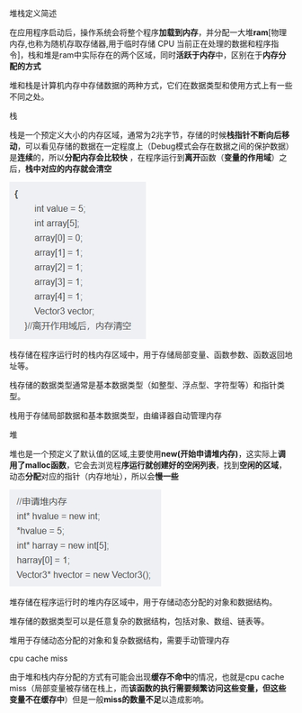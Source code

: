 堆栈定义简述

在应用程序启动后，操作系统会将整个程序**加载到内存**，并分配一大堆**ram**[物理内存,也称为随机存取存储器,用于临时存储 CPU 当前正在处理的数据和程序指令]，栈和堆是ram中实际存在的两个区域，同时**活跃于内存**中，区别在于**内存分配的方式**

堆和栈是计算机内存中存储数据的两种方式，它们在数据类型和使用方式上有一些不同之处。





栈

栈是一个预定义大小的内存区域，通常为2兆字节，存储的时候**栈指针不断向后移动**，可以看见存储的数据在一定程度上（Debug模式会存在数据之间的保护数据）是**连续**的，所以**分配内存会比较快** ，在程序运行到**离开**函数（**变量的作用域**）之后，**栈中对应的内存就会清空**

![](../Images/489dc9993f50257737ae0c52f7aa4814.jpg)

栈存储在程序运行时的栈内存区域中，用于存储局部变量、函数参数、函数返回地址等。

栈存储的数据类型通常是基本数据类型（如整型、浮点型、字符型等）和指针类型。

栈用于存储局部数据和基本数据类型，由编译器自动管理内存





堆

堆也是一个预定义了默认值的区域,主要使用**new(开始申请堆内存)**，这实际上**调用了malloc函数**，它会去浏览程**序运行就创建好的空闲列表**，找到**空闲的区域**，动态**分配**对应的指针（内存地址），所以会**慢一些**

![](../Images/366ae84ae8a0b41cf55f6b7457959236.jpg)

堆存储在程序运行时的堆内存区域中，用于存储动态分配的对象和数据结构。

堆存储的数据类型可以是任意复杂的数据结构，包括对象、数组、链表等。

堆用于存储动态分配的对象和复杂数据结构，需要手动管理内存



cpu cache miss

由于堆和栈内存分配的方式有可能会出现**缓存不命中**的情况，也就是cpu cache miss（局部变量被存储在栈上，而**该函数的执行需要频繁访问这些变量，但这些变量不在缓存中**）但是一般**miss的数量不足**以造成影响。